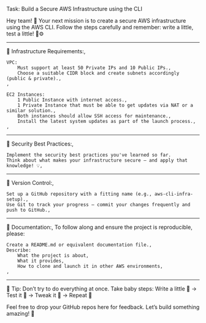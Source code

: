 Task: Build a Secure AWS Infrastructure using the CLI

Hey team! 👋
Your next mission is to create a secure AWS infrastructure using the AWS CLI. Follow the steps carefully and remember: write a little, test a little! 🐢⚙️

---

🔧 Infrastructure Requirements:,

    VPC:
        Must support at least 50 Private IPs and 10 Public IPs.,
        Choose a suitable CIDR block and create subnets accordingly (public & private).,
    ,

    EC2 Instances:
        1 Public Instance with internet access.,
        1 Private Instance that must be able to get updates via NAT or a similar solution.,
        Both instances should allow SSH access for maintenance.,
        Install the latest system updates as part of the launch process.,
    ,


---

🔐 Security Best Practices:,

    Implement the security best practices you've learned so far.
    Think about what makes your infrastructure secure — and apply that knowledge! 💡,


---

💾 Version Control:,

    Set up a GitHub repository with a fitting name (e.g., aws-cli-infra-setup).,
    Use Git to track your progress — commit your changes frequently and push to GitHub.,


---

📄 Documentation:,
To follow along and ensure the project is reproducible, please:

    Create a README.md or equivalent documentation file.,
    Describe:
        What the project is about,
        What it provides,
        How to clone and launch it in other AWS environments,
    ,


---

🔁 Tip: Don’t try to do everything at once. Take baby steps:
Write a little 📝 → Test it 🧪 → Tweak it 🔧 → Repeat 🔄

Feel free to drop your GitHub repos here for feedback. Let’s build something amazing! 🚀
